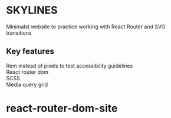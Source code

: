 # SKYLINES
Minimalst website to practice working with React Router and SVG transitions


## Key features

Rem instead of pixels to test accessibility guidelines </br>
React router dom </br>
SCSS </br>
Media query grid
# react-router-dom-site
